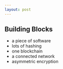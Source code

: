 ```yaml
---
layout: post
---
```


## Building Blocks

* a piece of software
* lots of hashing
* one blockchain
* a connected network
* asymmetric encryption
